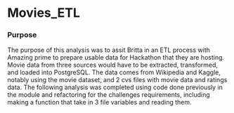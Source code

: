 # Movies_ETL

### Purpose
  The purpose of this analysis was to assit Britta in an ETL process with Amazing prime to prepare usable data for Hackathon that they are hosting. Movie data from three sources would have to be extracted, transformed, and loaded into PostgreSQL. The data comes from Wikipedia and Kaggle, notably using the movie dataset, and 2 cvs files with movie data and ratings data. The following analysis was completed using code done previously in the module and refactoring for the challenges requirements, including making a function that take in 3 file variables and reading them.
